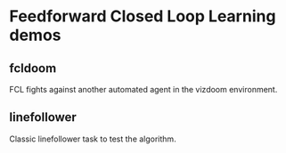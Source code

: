 # Feedforward Closed Loop Learning demos

## fcldoom

FCL fights against another automated agent in the vizdoom
environment.

## linefollower

Classic linefollower task to test the algorithm.
